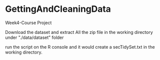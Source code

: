 # GettingAndCleaningData
Week4-Course Project

Download the dataset and extract All the zip file in the working directory under "./data/dataset" folder

run the script on the R console and it would create a secTidySet.txt in the working directory.
